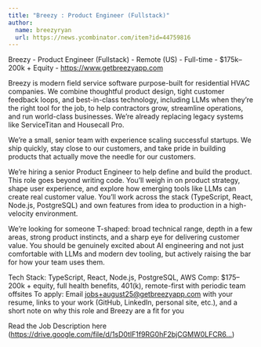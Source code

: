 ```yaml
---
title: "Breezy : Product Engineer (Fullstack)"
author:
  name: breezyryan
  url: https://news.ycombinator.com/item?id=44759816
---
```


<JobNavigation />

Breezy - Product Engineer (Fullstack) - Remote (US) - Full-time - $175k–200k + Equity - <a href="https:&#x2F;&#x2F;www.getbreezyapp.com" rel="nofollow">https:&#x2F;&#x2F;www.getbreezyapp.com</a>

Breezy is modern field service software purpose-built for residential HVAC companies. We combine thoughtful product design, tight customer feedback loops, and best-in-class technology, including LLMs when they’re the right tool for the job, to help contractors grow, streamline operations, and run world-class businesses. We’re already replacing legacy systems like ServiceTitan and Housecall Pro.

We’re a small, senior team with experience scaling successful startups. We ship quickly, stay close to our customers, and take pride in building products that actually move the needle for our customers.

We’re hiring a senior Product Engineer to help define and build the product. This role goes beyond writing code. You’ll weigh in on product strategy, shape user experience, and explore how emerging tools like LLMs can create real customer value. You’ll work across the stack (TypeScript, React, Node.js, PostgreSQL) and own features from idea to production in a high-velocity environment.

We’re looking for someone T-shaped: broad technical range, depth in a few areas, strong product instincts, and a sharp eye for delivering customer value. You should be genuinely excited about AI engineering and not just comfortable with LLMs and modern dev tooling, but actively raising the bar for how your team uses them.

Tech Stack: TypeScript, React, Node.js, PostgreSQL, AWS
Comp: $175–200k + equity, full health benefits, 401(k), remote-first with periodic team offsites
To apply: Email jobs+august25@getbreezyapp.com with your resume, links to your work (GitHub, LinkedIn, personal site, etc.), and a short note on why this role and Breezy are a fit for you

Read the Job Description here (<a href="https:&#x2F;&#x2F;drive.google.com&#x2F;file&#x2F;d&#x2F;1sD0tlF1f9RG0hF2bjCGMW0LFCR6AfZM1&#x2F;view?usp=sharing" rel="nofollow">https:&#x2F;&#x2F;drive.google.com&#x2F;file&#x2F;d&#x2F;1sD0tlF1f9RG0hF2bjCGMW0LFCR6...</a>)
<JobApplication />
